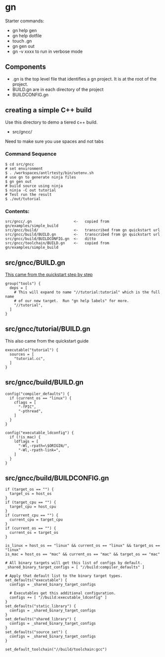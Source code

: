 # gn

Starter commands:

* gn help gen
* gn help dotfile
* touch .gn
* gn gen out
* gn -v xxxx to run in verbose mode


## Components

* .gn is the top level file that identifies a gn project.  It is at the root of the project.
* BUILD.gn are in each directory of the project
* BUILDCONFIG.gn

## creating a simple C++ build

Use this directory to demo a tiered c++ build. 

* src/gncc/

Need to make sure you use spaces and not tabs

### Command Sequence

```
$ cd src/gncc
# set environment
$ . /workspaces/antlrtesty/bin/setenv.sh 
# use gn to generate ninja files
$ gn gen out
# build source using ninja
$ ninja -C out tutorial 
# Test run the result
$ ./out/tutorial 
```


### Contents:

```
src/gncc/.gn                   <-   copied from gn/examples/simple_build
src/gncc/build/                <-   transcribed from gn quickstart url
src/gncc/build/BUILD.gn        <-   transcribed from gn quickstart url
src/gncc/build/BUILDCONFIG.gn  <-   ditto
src/gncc/toolchain/BUILD.gn    <-   copied from gn/examples/simple_build

```


## src/gncc/BUILD.gn

[This came from the quickstart step by step]([Title](https://gn.googlesource.com/gn/%252B/main/docs/quick_start.md#Step_by_step))


```
group("tools") {
  deps = [
    # This will expand to name "//tutorial:tutorial" which is the full name
    # of our new target.  Run "gn help labels" for more.
    "//tutorial",
  ]
}
```

## src/gncc/tutorial/BUILD.gn

This also came from the quickstart guide

```
executable("tutorial") {
  sources = [
    "tutorial.cc",
  ]
}
```

## src/gncc/build/BUILD.gn

```
config("compiler_defaults") {
  if (current_os == "linux") {
    cflags = [
      "-fPIC",
      "-pthread",
    ]
  }
}

config("executable_ldconfig") {
  if (!is_mac) {
    ldflags = [
      "-Wl,-rpath=\$ORIGIN/",
      "-Wl,-rpath-link=",
    ]
  }
}
```

## src/gncc/build/BUILDCONFIG.gn

```
if (target_os == "") {
  target_os = host_os
}
if (target_cpu == "") {
  target_cpu = host_cpu
}
if (current_cpu == "") {
  current_cpu = target_cpu
}
if (current_os == "") {
  current_os = target_os
}

is_linux = host_os == "linux" && current_os == "linux" && target_os == "linux"
is_mac = host_os == "mac" && current_os == "mac" && target_os == "mac"

# All binary targets will get this list of configs by default.
_shared_binary_target_configs = [ "//build:compiler_defaults" ]

# Apply that default list to the binary target types.
set_defaults("executable") {
  configs = _shared_binary_target_configs

  # Executables get this additional configuration.
  configs += [ "//build:executable_ldconfig" ]
}
set_defaults("static_library") {
  configs = _shared_binary_target_configs
}
set_defaults("shared_library") {
  configs = _shared_binary_target_configs
}
set_defaults("source_set") {
  configs = _shared_binary_target_configs
}

set_default_toolchain("//build/toolchain:gcc")

```